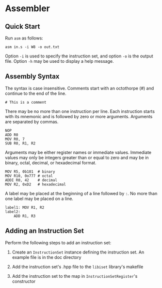 # Assembler


## Quick Start

Run `asm` as follows:
```
asm in.s -i W8 -o out.txt
```

Option `-i` is used to specify the instruction set, and option `-o` is the output file.
Option `-h` may be used to display a help message.


## Assembly Syntax

The syntax is case insensitive.
Comments start with an octothorpe (#) and continue to the end of the line.
```
# This is a comment
```

There may be no more than one instruction per line.
Each instruction starts with its mnemonic and is followed by zero or more arguments.
Arguments are separated by commas.
```
NOP
ADD R0
MOV R0, 7
SUB R0, R1, R2
```

Arguments may be either register names or immediate values.
Immediate values may only be integers greater than or equal to zero and may be in binary, octal, decimal, or hexadecimal format.
```
MOV R5, 0b101  # binary
MOV R10, 0o777 # octal
ADDI R0, 42    # decimal
MOV R2, 0xD2   # hexadecimal
```

A label may be placed at the beginning of a line followed by `:`.
No more than one label may be placed on a line.
```
label1: MOV R1, R2
label2:
    ADD R1, R3
```


## Adding an Instruction Set

Perform the following steps to add an instruction set:

1. Create an `InstructionSet` instance defining the instruction set.
An example file is in the doc directory

2. Add the instruction set's .hpp file to the `libiset` library's makefile

3. Add the instruction set to the map in `InstructionSetRegister`'s constructor
